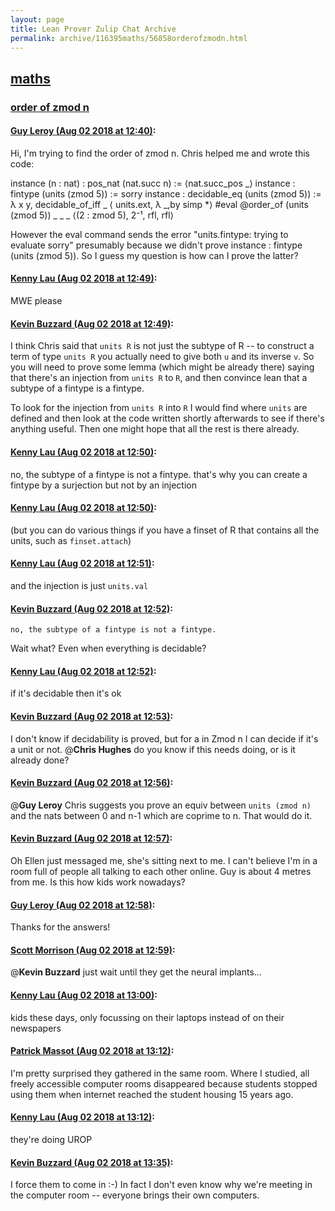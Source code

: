 ```yaml
---
layout: page
title: Lean Prover Zulip Chat Archive 
permalink: archive/116395maths/56858orderofzmodn.html
---
```


## [maths](index.html)
### [order of zmod n](56858orderofzmodn.html)

#### [Guy Leroy (Aug 02 2018 at 12:40)](https://leanprover.zulipchat.com/#narrow/stream/116395-maths/topic/order%20of%20zmod%20n/near/130770849):
Hi, I'm trying to find the order of zmod n.
Chris helped me and wrote this code:

instance (n : nat) : pos_nat (nat.succ n) := ⟨nat.succ_pos _⟩ 
instance : fintype  (units (zmod 5)) := sorry
instance : decidable_eq (units (zmod 5)) := 
λ x y, decidable_of_iff _ ⟨ units.ext, λ _,by simp *⟩
#eval @order_of (units (zmod 5)) _ _ _ ⟨(2 : zmod 5), 2⁻¹, rfl, rfl⟩ 

However the eval command sends the error "units.fintype: trying to evaluate sorry" presumably because we didn't prove instance : fintype  (units (zmod 5)). So I guess my question is how can I prove the latter?

#### [Kenny Lau (Aug 02 2018 at 12:49)](https://leanprover.zulipchat.com/#narrow/stream/116395-maths/topic/order%20of%20zmod%20n/near/130771157):
MWE please

#### [Kevin Buzzard (Aug 02 2018 at 12:49)](https://leanprover.zulipchat.com/#narrow/stream/116395-maths/topic/order%20of%20zmod%20n/near/130771164):
I think Chris said that `units R` is not just the subtype of R -- to construct a term of type `units R` you actually need to give both `u` and its inverse `v`. So you will need to prove some lemma (which might be already there) saying that there's an injection from `units R` to `R`, and then convince lean that a subtype of a fintype is a fintype.

To look for the injection from `units R` into `R` I would find where `units` are defined and then look at the code written shortly afterwards to see if there's anything useful. Then one might hope that all the rest is there already.

#### [Kenny Lau (Aug 02 2018 at 12:50)](https://leanprover.zulipchat.com/#narrow/stream/116395-maths/topic/order%20of%20zmod%20n/near/130771214):
no, the subtype of a fintype is not a fintype. that's why you can create a fintype by a surjection but not by an injection

#### [Kenny Lau (Aug 02 2018 at 12:50)](https://leanprover.zulipchat.com/#narrow/stream/116395-maths/topic/order%20of%20zmod%20n/near/130771219):
(but you can do various things if you have a finset of R that contains all the units, such as `finset.attach`)

#### [Kenny Lau (Aug 02 2018 at 12:51)](https://leanprover.zulipchat.com/#narrow/stream/116395-maths/topic/order%20of%20zmod%20n/near/130771228):
and the injection is just `units.val`

#### [Kevin Buzzard (Aug 02 2018 at 12:52)](https://leanprover.zulipchat.com/#narrow/stream/116395-maths/topic/order%20of%20zmod%20n/near/130771277):
```quote
no, the subtype of a fintype is not a fintype.
```
Wait what? Even when everything is decidable?

#### [Kenny Lau (Aug 02 2018 at 12:52)](https://leanprover.zulipchat.com/#narrow/stream/116395-maths/topic/order%20of%20zmod%20n/near/130771279):
if it's decidable then it's ok

#### [Kevin Buzzard (Aug 02 2018 at 12:53)](https://leanprover.zulipchat.com/#narrow/stream/116395-maths/topic/order%20of%20zmod%20n/near/130771291):
I don't know if decidability is proved, but for a in Zmod n I can decide if it's a unit or not. @**Chris Hughes** do you know if this needs doing, or is it already done?

#### [Kevin Buzzard (Aug 02 2018 at 12:56)](https://leanprover.zulipchat.com/#narrow/stream/116395-maths/topic/order%20of%20zmod%20n/near/130771406):
@**Guy Leroy** Chris suggests you prove an equiv between `units (zmod n)` and the nats between 0 and n-1 which are coprime to n. That would do it.

#### [Kevin Buzzard (Aug 02 2018 at 12:57)](https://leanprover.zulipchat.com/#narrow/stream/116395-maths/topic/order%20of%20zmod%20n/near/130771415):
Oh Ellen just messaged me, she's sitting next to me. I can't believe I'm in a room full of people all talking to each other online. Guy is about 4 metres from me. Is this how kids work nowadays?

#### [Guy Leroy (Aug 02 2018 at 12:58)](https://leanprover.zulipchat.com/#narrow/stream/116395-maths/topic/order%20of%20zmod%20n/near/130771464):
Thanks for the answers!

#### [Scott Morrison (Aug 02 2018 at 12:59)](https://leanprover.zulipchat.com/#narrow/stream/116395-maths/topic/order%20of%20zmod%20n/near/130771479):
@**Kevin Buzzard** just wait until they get the neural implants...

#### [Kenny Lau (Aug 02 2018 at 13:00)](https://leanprover.zulipchat.com/#narrow/stream/116395-maths/topic/order%20of%20zmod%20n/near/130771543):
kids these days, only focussing on their laptops instead of on their newspapers

#### [Patrick Massot (Aug 02 2018 at 13:12)](https://leanprover.zulipchat.com/#narrow/stream/116395-maths/topic/order%20of%20zmod%20n/near/130772043):
I'm pretty surprised they gathered in the same room. Where I studied, all freely accessible computer rooms disappeared because students stopped using them when internet reached the student housing 15 years ago.

#### [Kenny Lau (Aug 02 2018 at 13:12)](https://leanprover.zulipchat.com/#narrow/stream/116395-maths/topic/order%20of%20zmod%20n/near/130772049):
they're doing UROP

#### [Kevin Buzzard (Aug 02 2018 at 13:35)](https://leanprover.zulipchat.com/#narrow/stream/116395-maths/topic/order%20of%20zmod%20n/near/130772978):
I force them to come in :-) In fact I don't even know why we're meeting in the computer room -- everyone brings their own computers.

